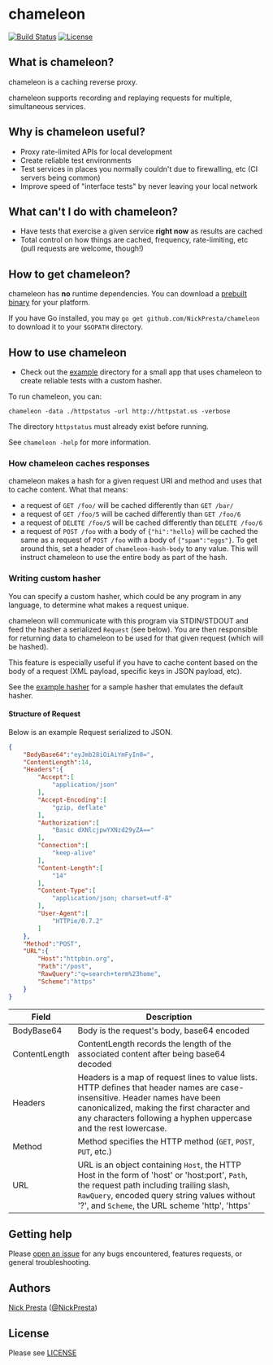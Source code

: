 # chameleon

[![Build Status](https://img.shields.io/travis/NickPresta/chameleon.svg?style=flat)](https://travis-ci.org/NickPresta/chameleon)
[![License](https://img.shields.io/badge/license-MIT-lightgrey.svg?style=flat)](https://tldrlegal.com/license/mit-license)

## What is chameleon?

chameleon is a caching reverse proxy.

chameleon supports recording and replaying requests for multiple, simultaneous services.

## Why is chameleon useful?

* Proxy rate-limited APIs for local development
* Create reliable test environments
* Test services in places you normally couldn't due to firewalling, etc (CI servers being common)
* Improve speed of "interface tests" by never leaving your local network

## What can't I do with chameleon?

* Have tests that exercise a given service **right now** as results are cached
* Total control on how things are cached, frequency, rate-limiting, etc (pull requests are welcome, though!)

## How to get chameleon?

chameleon has **no** runtime dependencies. You can download a
[prebuilt binary](https://github.com/NickPresta/chameleon/releases) for your platform.

If you have Go installed, you may `go get github.com/NickPresta/chameleon` to download it to your `$GOPATH` directory.

## How to use chameleon

* Check out the [example](./example) directory for a small app that uses chameleon to create reliable tests with a custom hasher.

To run chameleon, you can:

    chameleon -data ./httpstatus -url http://httpstat.us -verbose

The directory `httpstatus` must already exist before running.

See `chameleon -help` for more information.

### How chameleon caches responses

chameleon makes a hash for a given request URI and method and uses that to cache content. What that means:

* a request of `GET /foo/` will be cached differently than `GET /bar/`
* a request of `GET /foo/5` will be cached differently than `GET /foo/6`
* a request of `DELETE /foo/5` will be cached differently than `DELETE /foo/6`
* a request of `POST /foo` with a body of `{"hi":"hello}` will be cached the same as a
  request of `POST /foo` with a body of `{"spam":"eggs"}`. To get around this, set a header of `chameleon-hash-body`
  to any value. This will instruct chameleon to use the entire body as part of the hash.

### Writing custom hasher

You can specify a custom hasher, which could be any program in any language, to determine what makes a request unique.

chameleon will communicate with this program via STDIN/STDOUT and feed the hasher a serialized `Request` (see below).
You are then responsible for returning data to chameleon to be used for that given request (which will be hashed).

This feature is especially useful if you have to cache content based on the body of a request
(XML payload, specific keys in JSON payload, etc).

See the [example hasher](./example/hasher.py) for a sample hasher that emulates the default hasher.

#### Structure of Request

Below is an example Request serialized to JSON.

```json
{
    "BodyBase64":"eyJmb28iOiAiYmFyIn0=",
    "ContentLength":14,
    "Headers":{
        "Accept":[
            "application/json"
        ],
        "Accept-Encoding":[
            "gzip, deflate"
        ],
        "Authorization":[
            "Basic dXNlcjpwYXNzd29yZA=="
        ],
        "Connection":[
            "keep-alive"
        ],
        "Content-Length":[
            "14"
        ],
        "Content-Type":[
            "application/json; charset=utf-8"
        ],
        "User-Agent":[
            "HTTPie/0.7.2"
        ]
    },
    "Method":"POST",
    "URL":{
        "Host":"httpbin.org",
        "Path":"/post",
        "RawQuery":"q=search+term%23home",
        "Scheme":"https"
    }
}
```

Field | Description
----- | -----------
BodyBase64 | Body is the request's body, base64 encoded
ContentLength | ContentLength records the length of the associated content after being base64 decoded
Headers | Headers is a map of request lines to value lists. HTTP defines that header names are case-insensitive. Header names have been canonicalized, making the first character and any characters following a hyphen uppercase and the rest lowercase.
Method | Method specifies the HTTP method (`GET`, `POST`, `PUT`, etc.)
URL | URL is an object containing `Host`, the HTTP Host in the form of 'host' or 'host:port', `Path`, the request path including trailing slash, `RawQuery`, encoded query string values without '?', and `Scheme`, the URL scheme 'http', 'https'

## Getting help

Please [open an issue](https://github.com/nickpresta/chameleon/issues) for any bugs encountered, features requests, or
general troubleshooting.

## Authors

[Nick Presta](http://nickpresta.ca) ([@NickPresta](https://twitter.com/NickPresta))

## License

Please see [LICENSE](./LICENSE)
